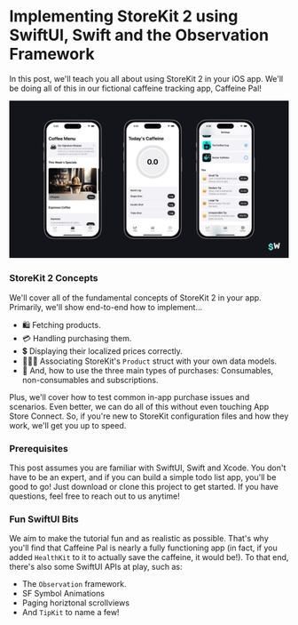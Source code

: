 # Implementing StoreKit 2 using SwiftUI, Swift and the Observation Framework

In this post, we'll teach you all about using StoreKit 2 in your iOS app. We'll be doing all of this in our fictional caffeine tracking app, Caffeine Pal!

![Caffine Pal on iOS](caffeinePal.png?raw=true "Caffeine Pal")

### StoreKit 2 Concepts
We'll cover all of the fundamental concepts of StoreKit 2 in your app. Primarily, we'll show end-to-end how to implement...

- 🛍️ Fetching products.
- 💳 Handling purchasing them.
- 💲 Displaying their localized prices correctly.
- 🧑🏻‍💻 Associating StoreKit's `Product` struct with your own data models.
- 🚀 And, how to use the three main types of purchases: Consumables, non-consumables and subscriptions.

Plus, we'll cover how to test common in-app purchase issues and scenarios. Even better, we can do all of this without even touching App Store Connect.
So, if you're new to StoreKit configuration files and how they work, we'll get you up to speed.

### Prerequisites
This post assumes you are familiar with SwiftUI, Swift and Xcode. You don't have to be an expert, and if you can build a simple todo list app, you'll be good to go! 
Just download or clone this project to get started. If you have questions, feel free to reach out to us anytime!

### Fun SwiftUI Bits
We aim to make the tutorial fun and as realistic as possible. That's why you'll find that Caffeine Pal is nearly a fully functioning app (in fact, if you added `HealthKit`
to it to actually save the caffeine, it would be!). To that end, there's also some SwiftUI APIs at play, such as:

- The `Observation` framework.
- SF Symbol Animations
- Paging horiztonal scrollviews
- And `TipKit` to name a few!
